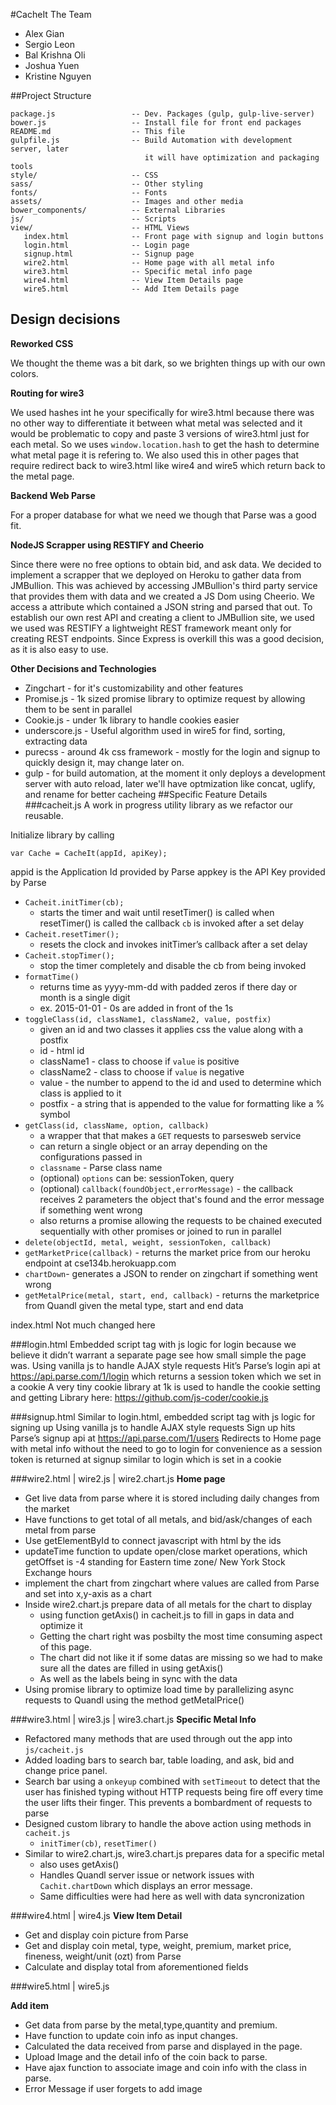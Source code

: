 #CacheIt
The Team
* Alex Gian 
* Sergio Leon
* Bal Krishna Oli
* Joshua Yuen
* Kristine Nguyen

##Project Structure
```
package.js                 -- Dev. Packages (gulp, gulp-live-server)
bower.js                   -- Install file for front end packages
README.md                  -- This file
gulpfile.js                -- Build Automation with development server, later 
                              it will have optimization and packaging tools
style/                     -- CSS
sass/                      -- Other styling
fonts/                     -- Fonts
assets/                    -- Images and other media
bower_components/          -- External Libraries
js/                        -- Scripts
view/                      -- HTML Views
   index.html              -- Front page with signup and login buttons
   login.html              -- Login page
   signup.html             -- Signup page
   wire2.html              -- Home page with all metal info
   wire3.html              -- Specific metal info page
   wire4.html              -- View Item Details page
   wire5.html              -- Add Item Details page
```
## Design decisions
**Reworked CSS**

We thought the theme was a bit dark, so we brighten things up with our own colors.

**Routing for wire3**

We used hashes int he your specifically for wire3.html because there was no other way to differentiate it between what metal was selected and it would be problematic to copy and paste 3 versions of wire3.html just for each metal. So we uses `window.location.hash` to get the hash to determine what metal page it is refering to.
We also used this in other pages that require redirect back to wire3.html like wire4 and wire5 which return back to the metal page.

**Backend Web Parse**

For a proper database for what we need we though that Parse was a good fit. 

**NodeJS Scrapper using RESTIFY and Cheerio**

Since there were no free options to obtain bid, and ask data. We decided to implement a scrapper that we deployed on Heroku to gather data from JMBullion. 
This was achieved by accessing JMBullion's third party service that provides them with data and we created a JS Dom using Cheerio. We access a attribute which contained a JSON string and parsed that out. To establish our own rest API and creating a client to JMBullion site, we used we used was RESTIFY a lightweight REST framework meant only for creating REST endpoints. Since Express is overkill this was a good decision, as it is also easy to use.

**Other Decisions and Technologies**
* Zingchart - for it's customizability and other features
* Promise.js - 1k sized promise library to optimize request by allowing them to be sent in parallel
* Cookie.js - under 1k library to handle cookies easier
* underscore.js - Useful algorithm used in wire5 for find, sorting, extracting data
* purecss - around 4k css framework - mostly for the login and signup to quickly design it, may change later on.
* gulp - for build automation, at the moment it only deploys a development server with auto reload, later we'll have optmization like concat, uglify, and rename for better cacheing
##Specific Feature Details 
###cacheit.js
A work in progress utility library as we refactor our reusable. 

Initialize library by calling 
```
var Cache = CacheIt(appId, apiKey);
```
appid is the Application Id provided by Parse
appkey is the API Key provided by Parse

* `Cacheit.initTimer(cb);`
   * starts the timer and wait until resetTimer() is called
when resetTimer() is called the callback `cb` is invoked after a set delay
* `Cacheit.resetTimer();`
   * resets the clock and invokes initTimer’s callback after a set delay
* `Cacheit.stopTimer();`
   * stop the timer completely and disable the cb from being invoked
* `formatTime()`
   * returns time as yyyy-mm-dd with padded zeros if there day or month is a single digit
   * ex. 2015-01-01 - 0s are added in front of the 1s
* `toggleClass(id, className1, className2, value, postfix)`
   * given an id and two classes it applies css the value along with a postfix
   * id - html id
   * className1 - class to choose if `value` is positive
   * className2 - class to choose if `value` is negative
   * value - the number to append to the id and used to determine which class is applied to it
   * postfix - a string that is appended to the value for formatting like a % symbol
* `getClass(id, className, option, callback)`
   * a wrapper that that makes a `GET` requests to parsesweb service
   * can return a single object or an array depending on the configurations passed in
   * `classname` - Parse class name
   * (optional) `options` can be: sessionToken, query
   * (optional) `callback(foundObject,errorMessage)` - the callback receives 2 parameters the object that's found and the error message if something went wrong
   * also returns a promise allowing the requests to be chained executed sequentially with other promises or joined to run in parallel
* `delete(objectId, metal, weight, sessionToken, callback)`
* `getMarketPrice(callback)` - returns the market price from our heroku endpoint at cse134b.herokuapp.com
* `chartDown`- generates a JSON to render on zingchart if something went wrong
* `getMetalPrice(metal, start, end, callback)` - returns the marketprice from Quandl given the metal type, start and end data

index.html
Not much changed here

###login.html
Embedded script tag with js logic for login because we believe it didn’t warrant a separate page see how small simple the page was.
Using vanilla js to handle AJAX style requests 
Hit’s Parse’s login api at https://api.parse.com/1/login which returns a session token which we set in a cookie
A very tiny cookie library at 1k is used to handle the cookie setting and getting
Library here: https://github.com/js-coder/cookie.js

###signup.html
Similar to login.html, embedded script tag with js logic for signing up
Using vanilla js to handle AJAX style requests 
Sign up hits Parse’s signup api at https://api.parse.com/1/users 
Redirects to Home page with metal info without the need to go to login for convenience as a session token is returned at signup similar to login which is set in a cookie

###wire2.html | wire2.js | wire2.chart.js
**Home page**
* Get live data from parse where it is stored including daily changes from the market
* Have functions to get total of all metals, and bid/ask/changes of each metal from parse
* Use getElementById to connect javascript with html by the ids
* updateTime function to update open/close market operations, which getOffset is -4 standing for Eastern time zone/ New York Stock Exchange hours
* implement the chart from zingchart where values are called from Parse and set into x,y-axis as a chart
* Inside wire2.chart.js prepare data of all metals for the chart to display
   * using function getAxis() in cacheit.js to fill in gaps in data and optimize it
   * Getting the chart right was posbilty the most time consuming aspect of this page.
   * The chart did not like it if some datas are missing so we had to make sure all the dates are filled in using getAxis()
   * As well as the labels being in sync with the data
* Using promise library to optimize load time by parallelizing async requests to Quandl using the method getMetalPrice()

###wire3.html | wire3.js | wire3.chart.js
**Specific Metal Info**
* Refactored many methods that are used through out the app into `js/cacheit.js`
* Added loading bars to search bar, table loading, and ask, bid and change price panel.
* Search bar using a `onkeyup` combined with `setTimeout` to detect that the user has finished typing without HTTP requests being fire off every time the user lifts their finger. This prevents a bombardment of requests to parse
* Designed custom library to handle the above action using methods in `cacheit.js`
   * `initTimer(cb)`, `resetTimer()`
* Similar to wire2.chart.js, wire3.chart.js prepares data for a specific metal
   * also uses getAxis()
   * Handles Quandl server issue or network issues with `Cachit.chartDown` which displays an error message.
   * Same difficulties were had here as well with data syncronization

###wire4.html | wire4.js
**View Item Detail**
* Get and display coin picture from Parse 
* Get and display coin metal, type, weight, premium, market price, fineness, weight/unit (ozt) from Parse 
* Calculate and display total from aforementioned fields


###wire5.html | wire5.js

**Add item**
* Get data from parse by the metal,type,quantity and premium.
* Have function to update coin info as input changes.
* Calculated the  data received from parse and displayed in the page.
* Upload Image and the detail info of the coin back to parse.
* Have ajax function to associate image and coin info with the class in parse.
* Error Message if user forgets to add image
